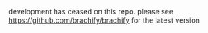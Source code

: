 development has ceased on this repo. please see https://github.com/brachify/brachify for the latest version
